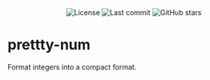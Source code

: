 <div align="center">
    <img src="https://img.shields.io/github/license/SleeplessOne1917/pretty-num?style=for-the-badge" alt="License"/>
    <img src="https://img.shields.io/github/last-commit/SleeplessOne1917/pretty-num?style=for-the-badge&logo=github" alt="Last commit"/>
    <img src="https://img.shields.io/github/stars/SleeplessOne1917/pretty-num?style=for-the-badge&logo=github" alt="GitHub stars"/>
</div>

# prettty-num

Format integers into a compact format.

